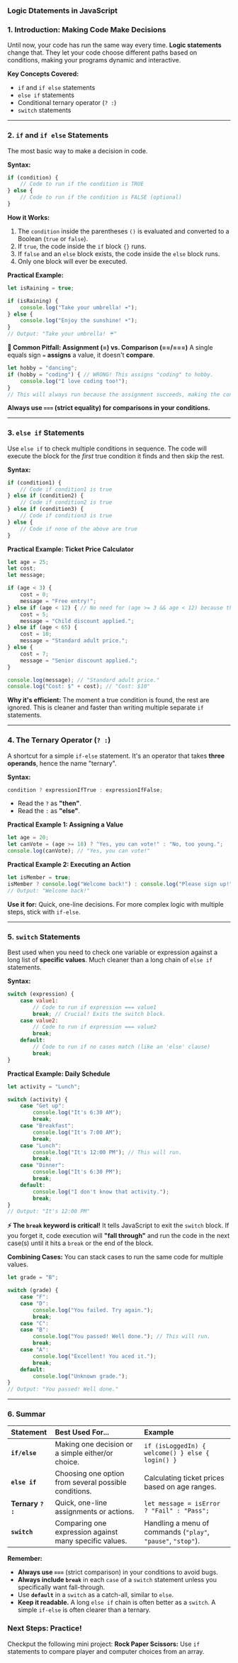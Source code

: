 ### **Logic Dtatements in JavaScript**

### **1. Introduction: Making Code Make Decisions**
Until now, your code has run the same way every time. **Logic statements** change that. They let your code choose different paths based on conditions, making your programs dynamic and interactive.

**Key Concepts Covered:**
- `if` and `if else` statements
- `else if` statements
- Conditional ternary operator (`? :`)
- `switch` statements

---

### **2. `if` and `if else` Statements**
The most basic way to make a decision in code.

**Syntax:**
```javascript
if (condition) {
    // Code to run if the condition is TRUE
} else {
    // Code to run if the condition is FALSE (optional)
}
```

**How it Works:**
1. The `condition` inside the parentheses `()` is evaluated and converted to a Boolean (`true` or `false`).
2. If `true`, the code inside the `if` block `{}` runs.
3. If `false` and an `else` block exists, the code inside the `else` block runs.
4. Only one block will ever be executed.

**Practical Example:**
```javascript
let isRaining = true;

if (isRaining) {
    console.log("Take your umbrella! ☔");
} else {
    console.log("Enjoy the sunshine! ☀️");
}
// Output: "Take your umbrella! ☔"
```

**🚨 Common Pitfall: Assignment (=) vs. Comparison (==/===)**
A single equals sign `=` **assigns** a value, it doesn't **compare**.
```javascript
let hobby = "dancing";
if (hobby = "coding") { // WRONG! This assigns "coding" to hobby.
    console.log("I love coding too!");
}
// This will always run because the assignment succeeds, making the condition truthy.
```
**Always use `===` (strict equality) for comparisons in your conditions.**

---

### **3. `else if` Statements**
Use `else if` to check multiple conditions in sequence. The code will execute the block for the *first* true condition it finds and then skip the rest.

**Syntax:**
```javascript
if (condition1) {
    // Code if condition1 is true
} else if (condition2) {
    // Code if condition2 is true
} else if (condition3) {
    // Code if condition3 is true
} else {
    // Code if none of the above are true
}
```

**Practical Example: Ticket Price Calculator**
```javascript
let age = 25;
let cost;
let message;

if (age < 3) {
    cost = 0;
    message = "Free entry!";
} else if (age < 12) { // No need for (age >= 3 && age < 12) because the first 'if' already caught younger ages.
    cost = 5;
    message = "Child discount applied.";
} else if (age < 65) {
    cost = 10;
    message = "Standard adult price.";
} else {
    cost = 7;
    message = "Senior discount applied.";
}

console.log(message); // "Standard adult price."
console.log("Cost: $" + cost); // "Cost: $10"
```

**Why it's efficient:** The moment a true condition is found, the rest are ignored. This is cleaner and faster than writing multiple separate `if` statements.

---

### **4. The Ternary Operator (`? :`)**
A shortcut for a simple `if-else` statement. It's an operator that takes **three operands**, hence the name "ternary".

**Syntax:**
```javascript
condition ? expressionIfTrue : expressionIfFalse;
```
- Read the `?` as **"then"**.
- Read the `:` as **"else"**.

**Practical Example 1: Assigning a Value**
```javascript
let age = 20;
let canVote = (age >= 18) ? "Yes, you can vote!" : "No, too young.";
console.log(canVote); // "Yes, you can vote!"
```

**Practical Example 2: Executing an Action**
```javascript
let isMember = true;
isMember ? console.log("Welcome back!") : console.log("Please sign up!");
// Output: "Welcome back!"
```

**Use it for:** Quick, one-line decisions. For more complex logic with multiple steps, stick with `if-else`.

---

### **5. `switch` Statements**
Best used when you need to check one variable or expression against a long list of **specific values**. Much cleaner than a long chain of `else if` statements.

**Syntax:**
```javascript
switch (expression) {
    case value1:
        // Code to run if expression === value1
        break; // Crucial! Exits the switch block.
    case value2:
        // Code to run if expression === value2
        break;
    default:
        // Code to run if no cases match (like an 'else' clause)
        break;
}
```

**Practical Example: Daily Schedule**
```javascript
let activity = "Lunch";

switch (activity) {
    case "Get up":
        console.log("It's 6:30 AM");
        break;
    case "Breakfast":
        console.log("It's 7:00 AM");
        break;
    case "Lunch":
        console.log("It's 12:00 PM"); // This will run.
        break;
    case "Dinner":
        console.log("It's 6:30 PM");
        break;
    default:
        console.log("I don't know that activity.");
        break;
}
// Output: "It's 12:00 PM"
```

**⚡ The `break` keyword is critical!** It tells JavaScript to exit the `switch` block. If you forget it, code execution will **"fall through"** and run the code in the next case(s) until it hits a `break` or the end of the block.

**Combining Cases:** You can stack cases to run the same code for multiple values.
```javascript
let grade = "B";

switch (grade) {
    case "F":
    case "D":
        console.log("You failed. Try again.");
        break;
    case "C":
    case "B":
        console.log("You passed! Well done."); // This will run.
        break;
    case "A":
        console.log("Excellent! You aced it.");
        break;
    default:
        console.log("Unknown grade.");
}
// Output: "You passed! Well done."
```

---

### **6. Summar**

| Statement | Best Used For... | Example |
| :--- | :--- | :--- |
| **`if/else`** | Making one decision or a simple either/or choice. | `if (isLoggedIn) { welcome() } else { login() }` |
| **`else if`** | Choosing one option from several possible conditions. | Calculating ticket prices based on age ranges. |
| **Ternary `? :`** | Quick, one-line assignments or actions. | `let message = isError ? "Fail" : "Pass";` |
| **`switch`** | Comparing one expression against many specific values. | Handling a menu of commands (`"play"`, `"pause"`, `"stop"`). |

**Remember:**
- **Always use `===`** (strict comparison) in your conditions to avoid bugs.
- **Always include `break`** in each `case` of a `switch` statement unless you specifically want fall-through.
- Use **`default`** in a `switch` as a catch-all, similar to `else`.
- **Keep it readable.** A long `else if` chain is often better as a `switch`. A simple `if-else` is often clearer than a ternary.

### **Next Steps: Practice!**
Checkput the following mini project:
**Rock Paper Scissors:** Use `if` statements to compare player and computer choices from an array.

